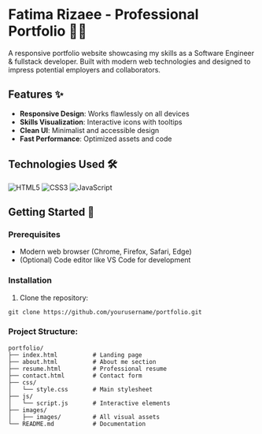 # Fatima Rizaee - Professional Portfolio 👩‍💻

A responsive portfolio website showcasing my skills as a Software Engineer & fullstack developer. Built with modern web technologies and designed to impress potential employers and collaborators.

## Features ✨

- **Responsive Design**: Works flawlessly on all devices
- **Skills Visualization**: Interactive icons with tooltips
- **Clean UI**: Minimalist and accessible design
- **Fast Performance**: Optimized assets and code

## Technologies Used 🛠️

![HTML5](https://img.shields.io/badge/HTML5-E34F26?style=for-the-badge&logo=html5&logoColor=white)
![CSS3](https://img.shields.io/badge/CSS3-1572B6?style=for-the-badge&logo=css3&logoColor=white)
![JavaScript](https://img.shields.io/badge/JavaScript-F7DF1E?style=for-the-badge&logo=javascript&logoColor=black)

## Getting Started 🚀

### Prerequisites

- Modern web browser (Chrome, Firefox, Safari, Edge)
- (Optional) Code editor like VS Code for development

### Installation

1. Clone the repository:
```
git clone https://github.com/yourusername/portfolio.git
```

### Project Structure:
```
portfolio/
├── index.html          # Landing page
├── about.html          # About me section
├── resume.html         # Professional resume
├── contact.html        # Contact form
├── css/
│   └── style.css       # Main stylesheet
├── js/
│   └── script.js       # Interactive elements
├── images/
│   ├── images/         # All visual assets
└── README.md           # Documentation
```

